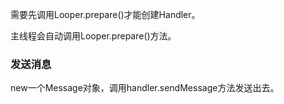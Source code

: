 需要先调用Looper.prepare()才能创建Handler。

主线程会自动调用Looper.prepare()方法。

### 发送消息

new一个Message对象，调用handler.sendMessage方法发送出去。
